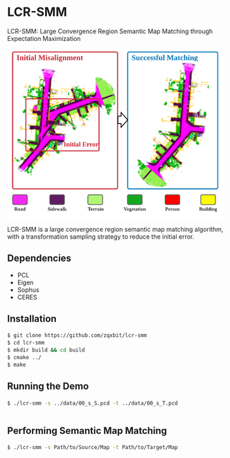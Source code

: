 # LCR-SMM
LCR-SMM: Large Convergence Region Semantic Map Matching through Expectation Maximization

<img src="https://github.com/zqxbit/videos/blob/main/fig1-1223.png" width="500">

LCR-SMM is a large convergence region semantic map matching algorithm, with a transformation sampling strategy to reduce the initial error.

## Dependencies
- PCL
- Eigen
- Sophus
- CERES

## Installation
```bash
$ git clone https://github.com/zqxbit/lcr-smm
$ cd lcr-smm
$ mkdir build && cd build
$ cmake ../
$ make
```
## Running the Demo
```bash
$ ./lcr-smm -s ../data/00_s_S.pcd -t ../data/00_s_T.pcd
```

```bash

```

## Performing Semantic Map Matching
```bash
$ ./lcr-smm -s Path/to/Source/Map -t Path/to/Target/Map
```
